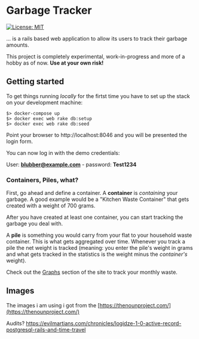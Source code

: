 # Garbage Tracker

[![License: MIT](https://img.shields.io/badge/License-MIT-green.svg)](license.md)

... is a rails based web application to allow its users to track their garbage
amounts.

This project is completely experimental, work-in-progress and more of a hobby
as of now. **Use at your own risk!**

## Getting started

To get things running *locally* for the firtst time you have to set up the
stack on your development machine:

```
$> docker-compose up  
$> docker exec web rake db:setup  
$> docker exec web rake db:seed
```

Point your browser to http://localhost:8046 and you will be presented the login
form.

You can now log in with the demo credentials:

User: **blubber@example.com** - password: **Test1234**

### Containers, Piles, what?

First, go ahead and define a container. A **container** is *containing* your
garbage. A good example would be a "Kitchen Waste Container" that gets created
with a weight of 700 grams.

After you have created at least one container, you can start tracking the
garbage you deal with.

A **pile** is something you would carry from your flat to your household waste
container. This is what gets aggregated over time. Whenever you track a pile
the net weight is tracked (meaning: you enter the pile's weight in grams and
what gets tracked in the statistics is the weight minus the *container's*
weight).

Check out the [Graphs](http://localhost:8046/graphs) section of the site to
track your monthly waste.

## Images

The images i am using i got from the
[https://thenounproject.com/](https://thenounproject.com/)

Audits?
https://evilmartians.com/chronicles/logidze-1-0-active-record-postgresql-rails-and-time-travel
